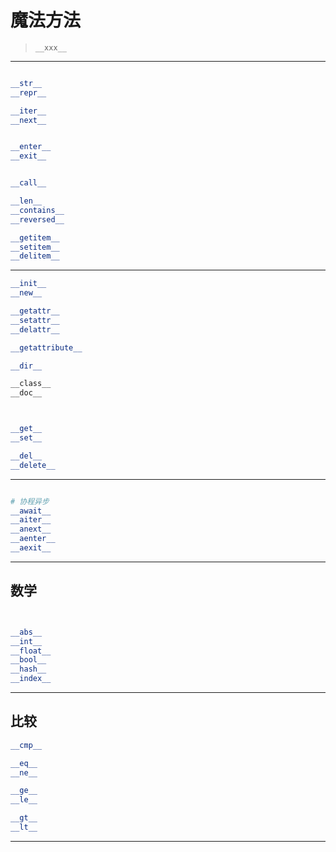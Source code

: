 # 魔法方法
> `__xxx__`

---
```py

__str__
__repr__

__iter__
__next__


__enter__
__exit__


__call__

__len__
__contains__
__reversed__

__getitem__
__setitem__
__delitem__

```
---

```py
__init__
__new__

__getattr__
__setattr__
__delattr__

__getattribute__

__dir__

__class__
__doc__



__get__
__set__

__del__
__delete__

```

---
```py

# 协程异步
__await__
__aiter__
__anext__
__aenter__
__aexit__

```

---
## 数学

```py


__abs__
__int__
__float__
__bool__
__hash__
__index__

```
---
## 比较

```py
__cmp__

__eq__
__ne__

__ge__
__le__

__gt__
__lt__


```
---
